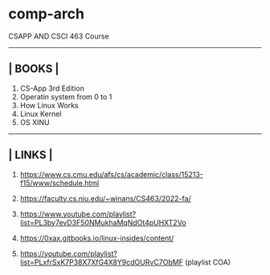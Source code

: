 # comp-arch
CSAPP AND CSCI 463 Course


----------------
|	BOOKS	|
----------------
1. CS-App 3rd Edition
2. Operatin system from 0 to 1
3. How Linux Works
4. Linux Kernel
5. OS XINU

----------------
|	LINKS	|
----------------
1. https://www.cs.cmu.edu/afs/cs/academic/class/15213-f15/www/schedule.html

2. https://faculty.cs.niu.edu/~winans/CS463/2022-fa/
3. https://www.youtube.com/playlist?list=PL3by7evD3F50NMukhaMqNdOt4pUHXT2Vo

4. https://0xax.gitbooks.io/linux-insides/content/
5. https://youtube.com/playlist?list=PLxfrSxK7P38X7XfG4X8Y9cdOURvC7ObMF (playlist COA)

